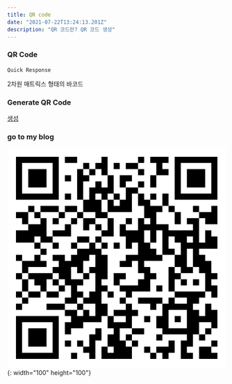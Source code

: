 ```yaml
---
title: QR code
date: "2021-07-22T13:24:13.201Z"
description: "QR 코드란? QR 코드 생성"
---
```


### QR Code

    Quick Response

2차원 매트릭스 형태의 바코드

### Generate QR Code

[생성](https://me-qr.com/)

### go to my blog

![url](qrcode_url.png "blog url"){: width="100" height="100"}
